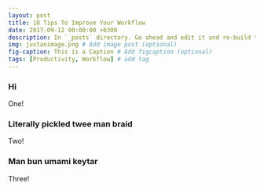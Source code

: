 ```yaml
---
layout: post
title: 10 Tips To Improve Your Workflow
date: 2017-09-12 00:00:00 +0300
description: In `_posts` directory. Go ahead and edit it and re-build the site to see your changes. # Add post description (optional)
img: justanimage.png # Add image post (optional)
fig-caption: This is a Caption # Add figcaption (optional)
tags: [Productivity, Workflow] # add tag
---
```


### Hi
One!

###  Literally pickled twee man braid
Two!

### Man bun umami keytar
Three!
